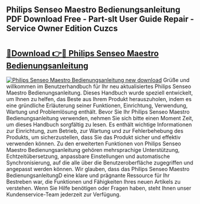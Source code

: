 ## Philips Senseo Maestro Bedienungsanleitung PDF Download Free - Part-slt User Guide Repair - Service Owner Edition Cuzcs

# <h2><a href="http://df4jfst.blite.top/?on=Philips+Senseo+Maestro+Bedienungsanleitung">🔗Download 👉🔴 Philips Senseo Maestro Bedienungsanleitung</a></h2>

[![Philips Senseo Maestro Bedienungsanleitung new download](https://i.imgur.com/lujVjoI.png)](http://df4jfst.blite.top/?on=Philips+Senseo+Maestro+Bedienungsanleitung)
Grüße und willkommen im Benutzerhandbuch für Ihr neu aktualisiertes Philips Senseo Maestro Bedienungsanleitung. Dieses Handbuch wurde speziell entwickelt, um Ihnen zu helfen, das Beste aus Ihrem Produkt herauszuholen, indem es eine gründliche Erläuterung seiner Funktionen, Einrichtung, Verwendung, Wartung und Problemlösung enthält. Bevor Sie Ihr Philips Senseo Maestro Bedienungsanleitung verwenden, nehmen Sie sich bitte einen Moment Zeit, um dieses Handbuch sorgfältig zu lesen. Es enthält wichtige Informationen zur Einrichtung, zum Betrieb, zur Wartung und zur Fehlerbehebung des Produkts, um sicherzustellen, dass Sie das Produkt sicher und effektiv verwenden können. Zu den erweiterten Funktionen von Philips Senseo Maestro Bedienungsanleitung gehören mehrsprachige Unterstützung, Echtzeitübersetzung, anpassbare Einstellungen und automatische Synchronisierung, auf die alle über die Benutzeroberfläche zugegriffen und angepasst werden können. Wir glauben, dass das Philips Senseo Maestro BedienungsanleitungD eine klare und prägnante Ressource für Ihr Bestreben war, die Funktionen und Fähigkeiten Ihres neuen Artikels zu verstehen. Wenn Sie Hilfe benötigen oder Fragen haben, steht Ihnen unser Kundenservice-Team jederzeit zur Verfügung.
